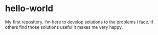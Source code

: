 # hello-world
My first repository.
I'm here to develop solutions to the problems I face. If others find those solutions useful it makes me very happy.
